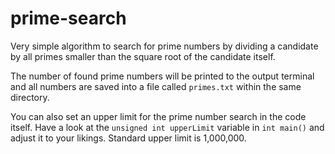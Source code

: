 # prime-search
Very simple algorithm to search for prime numbers by dividing a candidate by all primes smaller than the square root of the candidate itself.

The number of found prime numbers will be printed to the output terminal and all numbers are saved into a file called `primes.txt` within the same directory.

You can also set an upper limit for the prime number search in the code itself. Have a look at the `unsigned int upperLimit` variable in `int main()` and adjust it to your likings. Standard upper limit is 1,000,000.
